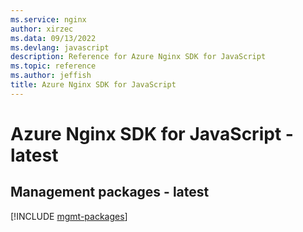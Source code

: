 ```yaml
---
ms.service: nginx
author: xirzec
ms.data: 09/13/2022
ms.devlang: javascript
description: Reference for Azure Nginx SDK for JavaScript
ms.topic: reference
ms.author: jeffish
title: Azure Nginx SDK for JavaScript
---
```

# Azure Nginx SDK for JavaScript - latest

## Management packages - latest
[!INCLUDE [mgmt-packages](nginx-mgmt-index.md)]